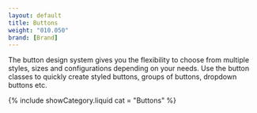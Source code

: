 ```yaml
---
layout: default
title: Buttons
weight: "010.050"
brand: [Brand]
---
```


<div class="col-sm-8 col-sm-offset-4">
	The button design system gives you the flexibility to choose from multiple styles, sizes and configurations depending on your needs. Use the button classes
	to quickly create styled buttons, groups of buttons, dropdown buttons etc.
</div>

{% include showCategory.liquid  cat = "Buttons" %}